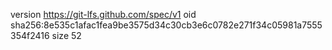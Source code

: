 version https://git-lfs.github.com/spec/v1
oid sha256:8e535c1afac1fea9be3575d34c30cb3e6c0782e271f34c05981a7555354f2416
size 52
